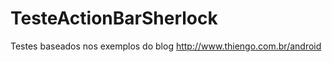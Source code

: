 TesteActionBarSherlock
======================
Testes baseados nos exemplos do blog http://www.thiengo.com.br/android
